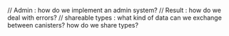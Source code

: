 // Admin : how do we implement an admin system?
// Result : how do we deal with errors?
// shareable types : what kind of data can we exchange between canisters? how do we share types?